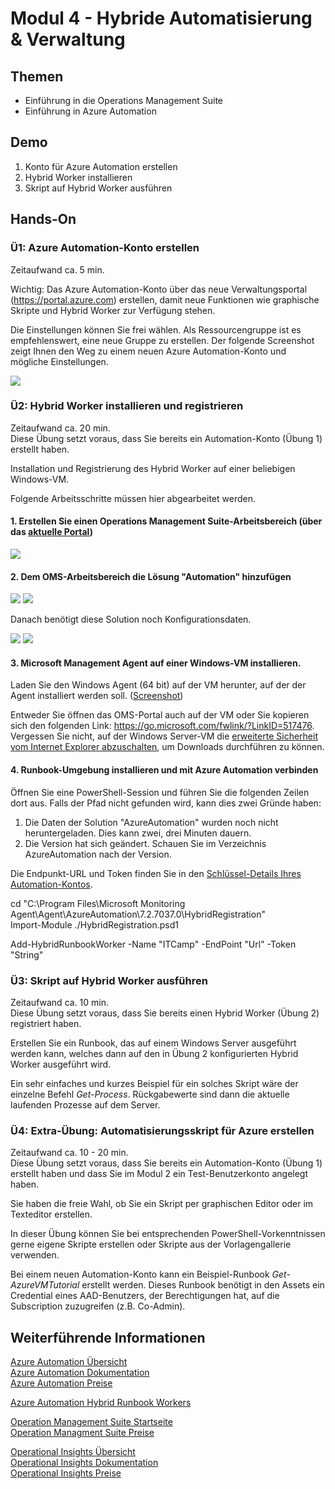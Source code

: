 # Modul 4 - Hybride Automatisierung & Verwaltung
## Themen
* Einführung in die Operations Management Suite
* Einführung in Azure Automation

## Demo

1. Konto für Azure Automation erstellen  
2. Hybrid Worker installieren  
3. Skript auf Hybrid Worker ausführen  

## Hands-On

### Ü1: Azure Automation-Konto erstellen
Zeitaufwand ca. 5 min.

Wichtig: Das Azure Automation-Konto über das neue Verwaltungsportal (https://portal.azure.com) erstellen, 
damit neue Funktionen wie graphische Skripte und Hybrid Worker zur Verfügung stehen.

Die Einstellungen können Sie frei wählen. Als Ressourcengruppe ist es empfehlenswert, eine neue Gruppe zu erstellen. 
Der folgende Screenshot zeigt Ihnen den Weg zu einem neuen Azure Automation-Konto und mögliche Einstellungen.

<img src="../images/create_automation_account.png">

### Ü2: Hybrid Worker installieren und registrieren
Zeitaufwand ca. 20 min.  
Diese Übung setzt voraus, dass Sie bereits ein Automation-Konto (Übung 1) erstellt haben.

Installation und Registrierung des Hybrid Worker auf einer beliebigen Windows-VM.

Folgende Arbeitsschritte müssen hier abgearbeitet werden.

#### 1. Erstellen Sie einen Operations Management Suite-Arbeitsbereich (über das [aktuelle Portal](https://manage.windowsazure.com/))   

<img src="../images/create_operational_insights_account.png">

#### 2. Dem OMS-Arbeitsbereich die Lösung "Automation" hinzufügen

<img src="../images/oms_add_solutions_tile.png">
<img src="../images/oms_add_automation_solution.png">

Danach benötigt diese Solution noch Konfigurationsdaten.

<img src="../images/oms_automation_solution_needs_configuration.png">
<img src="../images/oms_automation_solution_configuration.png">

#### 3. Microsoft Management Agent auf einer Windows-VM installieren.

Laden Sie den Windows Agent (64 bit) auf der VM herunter, auf der der Agent installiert werden soll. 
([Screenshot](../images/oms_download_agent.png))

Entweder Sie öffnen das OMS-Portal auch auf der VM oder Sie kopieren sich den folgenden Link: https://go.microsoft.com/fwlink/?LinkID=517476.  
Vergessen Sie nicht, auf der Windows Server-VM die 
[erweiterte Sicherheit vom Internet Explorer abzuschalten](../images/deactivate_hard_admin.png), um Downloads durchführen zu können.

#### 4. Runbook-Umgebung installieren und mit Azure Automation verbinden

Öffnen Sie eine PowerShell-Session und führen Sie die folgenden Zeilen dort aus. Falls der Pfad nicht gefunden wird, kann dies zwei Gründe haben:  
1. Die Daten der Solution "AzureAutomation" wurden noch nicht heruntergeladen. Dies kann zwei, drei Minuten dauern.
2. Die Version hat sich geändert. Schauen Sie im Verzeichnis AzureAutomation nach der Version.

Die Endpunkt-URL und Token finden Sie in den [Schlüssel-Details Ihres Automation-Kontos](../images/automation_account_credentials.png).

cd "C:\Program Files\Microsoft Monitoring Agent\Agent\AzureAutomation\7.2.7037.0\HybridRegistration"  
Import-Module ./HybridRegistration.psd1

Add-HybridRunbookWorker -Name "ITCamp" -EndPoint "Url" -Token "String"

### Ü3: Skript auf Hybrid Worker ausführen
Zeitaufwand ca. 10 min.  
Diese Übung setzt voraus, dass Sie bereits einen Hybrid Worker (Übung 2) registriert haben.

Erstellen Sie ein Runbook, das auf einem Windows Server ausgeführt werden kann, welches dann 
auf den in Übung 2 konfigurierten Hybrid Worker ausgeführt wird.

Ein sehr einfaches und kurzes Beispiel für ein solches Skript wäre der einzelne Befehl *Get-Process*. 
Rückgabewerte sind dann die aktuelle laufenden Prozesse auf dem Server.

### Ü4: Extra-Übung: Automatisierungsskript für Azure erstellen
Zeitaufwand ca. 10 - 20 min.  
Diese Übung setzt voraus, dass Sie bereits ein Automation-Konto (Übung 1) erstellt haben und dass Sie im Modul 2 ein Test-Benutzerkonto angelegt haben.

Sie haben die freie Wahl, ob Sie ein Skript per graphischen Editor oder im Texteditor erstellen.

In dieser Übung können Sie bei entsprechenden PowerShell-Vorkenntnissen gerne eigene Skripte erstellen oder 
Skripte aus der Vorlagengallerie verwenden.

Bei einem neuen Automation-Konto kann ein Beispiel-Runbook *Get-AzureVMTutorial* erstellt werden. 
Dieses Runbook benötigt in den Assets ein Credential eines AAD-Benutzers, der Berechtigungen hat, 
auf die Subscription zuzugreifen (z.B. Co-Admin). 

## Weiterführende Informationen

[Azure Automation Übersicht](https://azure.microsoft.com/de-de/services/automation/)  
[Azure Automation Dokumentation](https://azure.microsoft.com/de-de/documentation/services/automation/)  
[Azure Automation Preise](https://azure.microsoft.com/de-de/pricing/details/automation/)

[Azure Automation Hybrid Runbook Workers](https://azure.microsoft.com/de-de/documentation/articles/automation-hybrid-runbook-worker/)

[Operation Management Suite Startseite](http://www.microsoft.com/oms/)  
[Operation Managment Suite Preise](https://www.microsoft.com/de-de/server-cloud/operations-management-suite/pricing.aspx)

[Operational Insights Übersicht](https://azure.microsoft.com/de-de/services/operational-insights/)  
[Operational Insights Dokumentation](https://azure.microsoft.com/de-de/documentation/services/operational-insights/)  
[Operational Insights Preise](https://azure.microsoft.com/de-de/pricing/details/operational-insights/)

